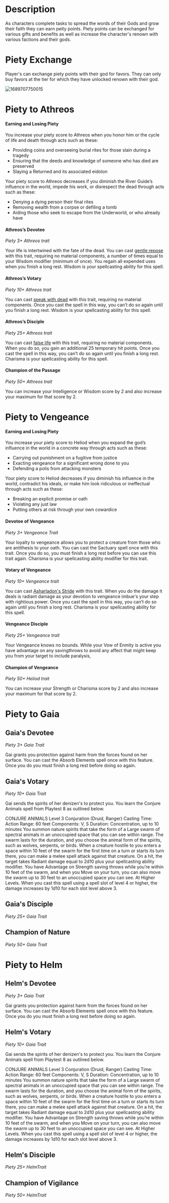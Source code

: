 # Description

As characters complete tasks to spread the words of their Gods and grow their faith they can earn peity points. Piety points can be exchanged for various gifts and benefits as well as increase the character's renown with various factions and their gods.

# Piety Exchange

Player's can exchange piety points with their god for favors. They can only buy favors at the tier for which they have unlocked renown with their god.

![1689707750015](image/PietyTracker/1689707750015.png)

# Piety to Athreos

#### Earning and Losing Piety

You increase your piety score to Athreos when you honor him or the cycle of life and death through acts such as these:

* Providing coins and overseeing burial rites for those slain during a tragedy
* Ensuring that the deeds and knowledge of someone who has died are preserved
* Slaying a Returned and its associated eidolon

Your piety score to Athreos decreases if you diminish the River Guide’s influence in the world, impede his work, or disrespect the dead through acts such as these:

* Denying a dying person their final rites
* Removing wealth from a corpse or defiling a tomb
* Aiding those who seek to escape from the Underworld, or who already have

#### Athreos’s Devotee

*Piety 3+ Athreos trait*

Your life is intertwined with the fate of the dead. You can cast [gentle repose](https://www.dndbeyond.com/spells/gentle-repose) with this trait, requiring no material components, a number of times equal to your Wisdom modifier (minimum of once). You regain all expended uses when you finish a long rest. Wisdom is your spellcasting ability for this spell.

#### Athreos’s Votary

*Piety 10+ Athreos trait*

You can cast [speak with dead](https://www.dndbeyond.com/spells/speak-with-dead) with this trait, requiring no material components. Once you cast the spell in this way, you can’t do so again until you finish a long rest. Wisdom is your spellcasting ability for this spell.

#### Athreos’s Disciple

*Piety 25+ Athreos trait*

You can cast [false life](https://www.dndbeyond.com/spells/false-life) with this trait, requiring no material components. When you do so, you gain an additional 25 temporary hit points. Once you cast the spell in this way, you can’t do so again until you finish a long rest. Charisma is your spellcasting ability for this spell.

#### Champion of the Passage

*Piety 50+ Athreos trait*

You can increase your Intelligence or Wisdom score by 2 and also increase your maximum for that score by 2.

# Piety to Vengeance

#### Earning and Losing Piety

You increase your piety score to Heliod when you expand the god’s influence in the world in a concrete way through acts such as these:

* Carrying out punishment on a fugitive from justice
* Exacting vengeance for a significant wrong done to you
* Defending a polis from attacking monsters

Your piety score to Heliod decreases if you diminish his influence in the world, contradict his ideals, or make him look ridiculous or ineffectual through acts such as these:

* Breaking an explicit promise or oath
* Violating any just law
* Putting others at risk through your own cowardice

#### Devotee of Vengeance

*Piety 3+ Vengeance Trait*

Your loyalty to vengeance allows you to protect a creature from those who are antithesis to your oath. You can cast the Sactuary spell once with this trait. Once you do so, you must finish a long rest before you can use this trait again. Charisma is your spellcasting ability modifier for this trait.

#### Votary of Vengeance

*Piety 10+ Vengeance trait*

You can cast [Asharladon&#39;s Stride](https://www.dndbeyond.com/spells/ashardalons-stride) with this trait. When you do the damage it deals is radiant damage as your devotion to vengeance imbue's your step with rightious power. Once you cast the spell in this way, you can’t do so again until you finish a long rest. Charisma is your spellcasting ability for this spell.

#### Vengeance Disciple

*Piety 25+ Vengeance trait*

Your Vengeance knows no bounds. While your Vow of Enmity is active you have advantage on any savingthrows to avoid any affect that might keep you from your target to include paralysis,

#### Champion of Vengeance

*Piety 50+ Heliod trait*

You can increase your Strength or Charisma score by 2 and also increase your maximum for that score by 2.

# Piety to Gaia

## Gaia's Devotee

*Piety 3+ Gaia Trait*

Gai grants you protection against harm from the forces found on her surface. You can cast the Absorb Elements spell once with this feature. Once you do you must finish a long rest before doing so again.

## Gaia's Votary

*Piety 10+ Gaia Trait*

Gai sends the spirits of her denizen's to protect you. You learn the Conjure Animals spell from Playtest 8 as outlined below.

CONJURE	ANIMALS
Level	3	Conjuration	(Druid,	Ranger)
Casting	Time: Action
Range:	60	feet
Components: V,	S
Duration: Concentration,	up	to	10	minutes
You	summon	nature	spirits that	take	the	form	of
a Large swarm	of	spectral	animals in	an
unoccupied	space	that	you	can	see	within	range.
The	swarm	lasts	for	the	duration,	and	you
choose	the	animal	form	of	the	spirits,	such	as
wolves,	serpents,	or	birds.
When	a	creature	hostile	to	you	enters	a	space
within 10	feet	of	the swarm	for	the	first	time	on
a	turn or	starts	its	turn	there,	you	can	make	a
melee	spell	attack	against	that	creature. On	a	hit,
the	target	takes	Radiant	damage	equal	to	2d10
plus	your	spellcasting	ability	modifier.
You	have	Advantage	on	Strength	saving
throws while	you’re	within	10	feet	of	the	swarm,
and	when	you	Move on	your	turn,	you	can	also
move	the	swarm up	to	30	feet	to	an	unoccupied
space	you	can	see.
At	Higher	Levels. When	you	cast	this	spell
using	a	spell	slot	of	level	4 or	higher,	the	damage
increases	by 1d10 for	each	slot	level	above	3.

## Gaia's Disciple

*Piety 25+ Gaia Trait*

## Champion of Nature

*Piety 50+ Gaia Trait*

# Piety to Helm

## Helm's Devotee

*Piety 3+ Gaia Trait*

Gai grants you protection against harm from the forces found on her surface. You can cast the Absorb Elements spell once with this feature. Once you do you must finish a long rest before doing so again.

## Helm's Votary

*Piety 10+ Gaia Trait*

Gai sends the spirits of her denizen's to protect you. You learn the Conjure Animals spell from Playtest 8 as outlined below.

CONJURE	ANIMALS
Level	3	Conjuration	(Druid,	Ranger)
Casting	Time: Action
Range:	60	feet
Components: V,	S
Duration: Concentration,	up	to	10	minutes
You	summon	nature	spirits that	take	the	form	of
a Large swarm	of	spectral	animals in	an
unoccupied	space	that	you	can	see	within	range.
The	swarm	lasts	for	the	duration,	and	you
choose	the	animal	form	of	the	spirits,	such	as
wolves,	serpents,	or	birds.
When	a	creature	hostile	to	you	enters	a	space
within 10	feet	of	the swarm	for	the	first	time	on
a	turn or	starts	its	turn	there,	you	can	make	a
melee	spell	attack	against	that	creature. On	a	hit,
the	target	takes	Radiant	damage	equal	to	2d10
plus	your	spellcasting	ability	modifier.
You	have	Advantage	on	Strength	saving
throws while	you’re	within	10	feet	of	the	swarm,
and	when	you	Move on	your	turn,	you	can	also
move	the	swarm up	to	30	feet	to	an	unoccupied
space	you	can	see.
At	Higher	Levels. When	you	cast	this	spell
using	a	spell	slot	of	level	4 or	higher,	the	damage
increases	by 1d10 for	each	slot	level	above	3.

## Helm's Disciple

*Piety 25+ HelmTrait*

## Champion of Vigilance

*Piety 50+ HelmTrait*
